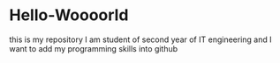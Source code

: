 # Hello-Woooorld
this is my repository I am student of second year of IT engineering and I want to add my programming skills into github
